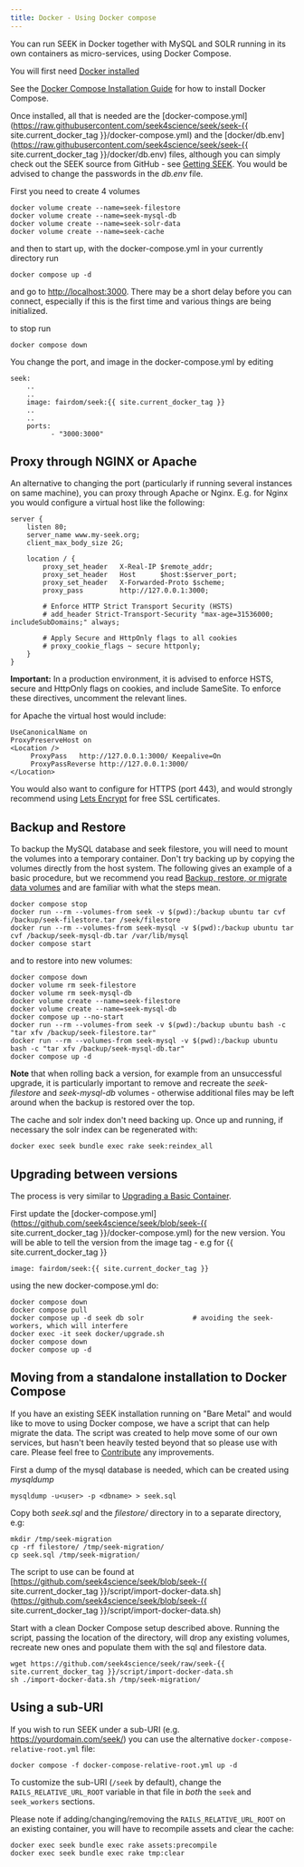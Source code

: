 ```yaml
---
title: Docker - Using Docker compose
---
```



You can run SEEK in Docker together with MySQL and SOLR running in its own containers as micro-services, using Docker Compose.

You will first need [Docker installed](docker-install.html)

See the [Docker Compose Installation Guide](https://docs.docker.com/compose/install/) for how to install Docker Compose.

Once installed, all that is needed are the [docker-compose.yml](https://raw.githubusercontent.com/seek4science/seek/seek-{{ site.current_docker_tag }}/docker-compose.yml) and the [docker/db.env](https://raw.githubusercontent.com/seek4science/seek/seek-{{ site.current_docker_tag }}/docker/db.env) files,
although you can simply check out the SEEK source from GitHub - see [Getting SEEK](../install.html#getting-seek). You would be advised to change the passwords in the *db.env* file.

First you need to create 4 volumes

    docker volume create --name=seek-filestore
    docker volume create --name=seek-mysql-db
    docker volume create --name=seek-solr-data
    docker volume create --name=seek-cache

and then to start up, with the docker-compose.yml in your currently directory run

    docker compose up -d

and go to [http://localhost:3000](http://localhost:3000). There may be a short delay before you can connect, especially
if this is the first time and various things are being initialized.

to stop run

    docker compose down

You change the port, and image in the docker-compose.yml by editing

    seek:
        ..
        ..
        image: fairdom/seek:{{ site.current_docker_tag }}
        ..
        ..
        ports:
              - "3000:3000"

## Proxy through NGINX or Apache

An alternative to changing the port (particularly if running several instances on
same machine), you can proxy through Apache or Nginx. E.g. for Nginx you would configure a virtual host
like the following:

    server {
        listen 80;
        server_name www.my-seek.org;
        client_max_body_size 2G;

        location / {
            proxy_set_header   X-Real-IP $remote_addr;
            proxy_set_header   Host      $host:$server_port;
            proxy_set_header   X-Forwarded-Proto $scheme;
            proxy_pass         http://127.0.0.1:3000;

            # Enforce HTTP Strict Transport Security (HSTS)
            # add_header Strict-Transport-Security "max-age=31536000; includeSubDomains;" always;
    
            # Apply Secure and HttpOnly flags to all cookies
            # proxy_cookie_flags ~ secure httponly;
        }
    }

**Important:** In a production environment, it is advised to enforce HSTS, secure and HttpOnly flags on cookies, and include SameSite. To enforce these directives, uncomment the relevant lines.

for Apache the virtual host would include:

    UseCanonicalName on
    ProxyPreserveHost on
    <Location />
         ProxyPass   http://127.0.0.1:3000/ Keepalive=On
         ProxyPassReverse http://127.0.0.1:3000/
    </Location>

You would also want to configure for HTTPS (port 443), and would strongly recommend using [Lets Encrypt](https://letsencrypt.org/) for free SSL certificates.

## Backup and Restore

To backup the MySQL database and seek filestore, you will need to mount the volumes into a temporary container. Don't try backing up by copying the volumes directly from the host system.
The following gives an example of a basic procedure, but we recommend you read [Backup, restore, or migrate data volumes](https://docs.docker.com/storage/volumes/#backup-restore-or-migrate-data-volumes)
 and are familiar with what the steps mean.

    docker compose stop
    docker run --rm --volumes-from seek -v $(pwd):/backup ubuntu tar cvf /backup/seek-filestore.tar /seek/filestore
    docker run --rm --volumes-from seek-mysql -v $(pwd):/backup ubuntu tar cvf /backup/seek-mysql-db.tar /var/lib/mysql
    docker compose start

and to restore into new volumes:

    docker compose down
    docker volume rm seek-filestore
    docker volume rm seek-mysql-db
    docker volume create --name=seek-filestore
    docker volume create --name=seek-mysql-db
    docker compose up --no-start
    docker run --rm --volumes-from seek -v $(pwd):/backup ubuntu bash -c "tar xfv /backup/seek-filestore.tar"
    docker run --rm --volumes-from seek-mysql -v $(pwd):/backup ubuntu bash -c "tar xfv /backup/seek-mysql-db.tar"
    docker compose up -d

**Note** that when rolling back a version, for example from an unsuccessful upgrade, it is particularly important to remove and recreate the *seek-filestore* and *seek-mysql-db* volumes - otherwise additional files may be left around when the backup is restored over the top.

The cache and solr index don't need backing up. Once up and running, if necessary the solr index can be regenerated with:

    docker exec seek bundle exec rake seek:reindex_all

## Upgrading between versions

The process is very similar to [Upgrading a Basic Container](basic-container#upgrades).

First update the [docker-compose.yml](https://github.com/seek4science/seek/blob/seek-{{ site.current_docker_tag }}/docker-compose.yml) for the new version.
You will be able to tell the version from the image tag - e.g for {{ site.current_docker_tag }}

    image: fairdom/seek:{{ site.current_docker_tag }}

using the new docker-compose.yml do:

    docker compose down
    docker compose pull
    docker compose up -d seek db solr            # avoiding the seek-workers, which will interfere
    docker exec -it seek docker/upgrade.sh
    docker compose down
    docker compose up -d


## Moving from a standalone installation to Docker Compose

If you have an existing SEEK installation running on "Bare Metal" and would like to move to using Docker compose, we have a script that can help migrate the data. The script was created to help move some of our own services, but hasn't been heavily tested beyond that so please use with care. Please feel free to [Contribute](../contributing-to-seek) any improvements.

First a dump of the mysql database is needed, which can be created using _mysqldump_

    mysqldump -u<user> -p <dbname> > seek.sql

Copy both _seek.sql_ and the _filestore/_ directory in to a separate directory, e.g:

    mkdir /tmp/seek-migration
    cp -rf filestore/ /tmp/seek-migration/
    cp seek.sql /tmp/seek-migration/

The script to use can be found at [https://github.com/seek4science/seek/blob/seek-{{ site.current_docker_tag }}/script/import-docker-data.sh](https://github.com/seek4science/seek/blob/seek-{{ site.current_docker_tag }}/script/import-docker-data.sh)

Start with a clean Docker Compose setup described above. Running the script, passing the location of the directory, will drop any existing volumes, recreate new ones and populate them with the sql and filestore data.

    wget https://github.com/seek4science/seek/raw/seek-{{ site.current_docker_tag }}/script/import-docker-data.sh
    sh ./import-docker-data.sh /tmp/seek-migration/

## Using a sub-URI

If you wish to run SEEK under a sub-URI (e.g. https://yourdomain.com/seek/) you can use the alternative `docker-compose-relative-root.yml` file:

    docker compose -f docker-compose-relative-root.yml up -d

To customize the sub-URI (`/seek` by default), change the `RAILS_RELATIVE_URL_ROOT` variable in that file in *both* the `seek` and `seek_workers` sections.

Please note if adding/changing/removing the `RAILS_RELATIVE_URL_ROOT` on an existing container, you will have to recompile assets and clear the cache:

    docker exec seek bundle exec rake assets:precompile
    docker exec seek bundle exec rake tmp:clear
